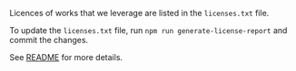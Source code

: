 Licences of works that we leverage are listed in the `licenses.txt` file.

To update the `licenses.txt` file, run `npm run generate-license-report` and commit the changes.

See [README](../README.md) for more details.
